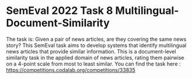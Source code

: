 # SemEval 2022 Task 8 Multilingual-Document-Similarity
The task is: Given a pair of news articles, are they covering the same news story?
This SemEval task aims to develop systems that identify multilingual news articles that provide similar information.
This is a document-level similarity task in the applied domain of news articles, rating them pairwise on a 4-point scale from most to least similar.
You can find the task here : https://competitions.codalab.org/competitions/33835
